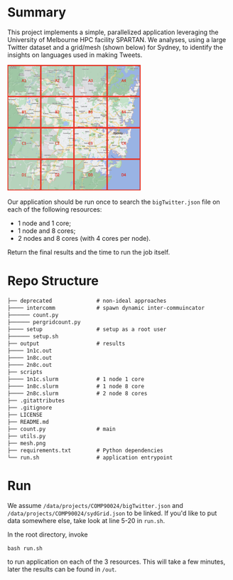 # Summary

This project implements a simple, parallelized application leveraging the University of Melbourne HPC facility SPARTAN. We analyses, using a large Twitter dataset and a grid/mesh (shown below) for Sydney, to identify the insights on languages used in making Tweets.

<img src="mesh.png" width="300">

Our application should be run once to search the `bigTwitter.json` file on each of the following resources:

- 1 node and 1 core;
- 1 node and 8 cores;
- 2 nodes and 8 cores (with 4 cores per node).

Return the final results and the time to run the job itself.

# Repo Structure

```
├── deprecated              # non-ideal approaches
├──── intercomm             # spawn dynamic inter-commuincator
├────── count.py
├────── pergridcount.py
├──── setup                 # setup as a root user
├────── setup.sh
├── output                  # results
├──── 1n1c.out
├──── 1n8c.out
├──── 2n8c.out
├── scripts
├──── 1n1c.slurm            # 1 node 1 core
├──── 1n8c.slurm            # 1 node 8 core
├──── 2n8c.slurm            # 2 node 8 cores
├── .gitattributes
├── .gitignore
├── LICENSE
├── README.md
├── count.py                # main
├── utils.py
├── mesh.png
├── requirements.txt        # Python dependencies
└── run.sh                  # application entrypoint
```

# Run

We assume `/data/projects/COMP90024/bigTwitter.json` and `/data/projects/COMP90024/sydGrid.json` to be linked. If you'd like to put data somewhere else, take look at line 5-20 in `run.sh`.

In the root directory, invoke
```
bash run.sh
```
to run application on each of the 3 resources. This will take a few minutes, later the results can be found in `/out`.
